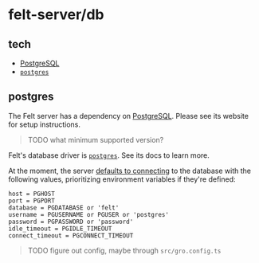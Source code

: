 # felt-server/db

## tech

- [PostgreSQL](https://www.postgresql.org)
- [`postgres`](https://github.com/porsager/postgres)

## postgres

The Felt server has a dependency on [PostgreSQL](https://www.postgresql.org).
Please see its website for setup instructions.

> TODO what minimum supported version?

Felt's database driver is [`postgres`](https://github.com/porsager/postgres).
See its docs to learn more.

At the moment, the server [defaults to connecting](../db/postgres.ts)
to the database with the following values,
prioritizing environment variables if they're defined:

```
host = PGHOST
port = PGPORT
database = PGDATABASE or 'felt'
username = PGUSERNAME or PGUSER or 'postgres'
password = PGPASSWORD or 'password'
idle_timeout = PGIDLE_TIMEOUT
connect_timeout = PGCONNECT_TIMEOUT
```

> TODO figure out config, maybe through `src/gro.config.ts`
